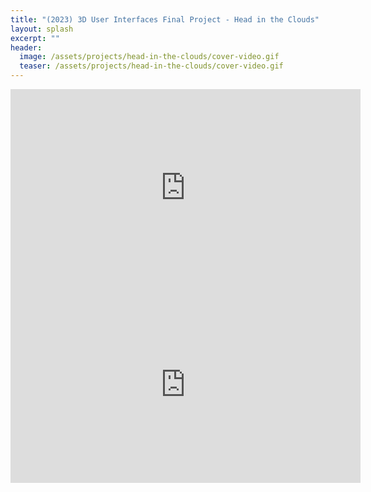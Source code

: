 ```yaml
---
title: "(2023) 3D User Interfaces Final Project - Head in the Clouds"
layout: splash
excerpt: ""
header:
  image: /assets/projects/head-in-the-clouds/cover-video.gif
  teaser: /assets/projects/head-in-the-clouds/cover-video.gif
---
```


<!-- {% include gallery %} -->

<iframe width="560" height="315" src="https://www.youtube.com/embed/9c8uyV0aA4Y?si=8OUBc26W0k3Tv_ne" title="YouTube video player" frameborder="0" allow="accelerometer; autoplay; clipboard-write; encrypted-media; gyroscope; picture-in-picture; web-share" allowfullscreen></iframe>


<iframe width="560" height="315" src="https://www.youtube.com/embed/HIrD-Ucq_Rw?si=rQV60Dz7VIoRf50Z" title="YouTube video player" frameborder="0" allow="accelerometer; autoplay; clipboard-write; encrypted-media; gyroscope; picture-in-picture; web-share" allowfullscreen></iframe>